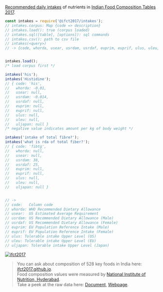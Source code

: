 [Recommended daily intakes] of nutrients in [Indian Food Composition Tables 2017].

```javascript
const intakes = require('@ifct2017/intakes');
// intakes.corpus: Map {code => description}
// intakes.load(): true (corpus loaded)
// intakes.sql([table], [options]): sql commands
// intakes.csv(): path to csv file
// intakes(<query>)
// -> {code, whorda, usear, usrdam, usrdaf, euprim, euprif, ulus, uleu, uljapan} if found, null otherwise


intakes.load();
/* load corpus first */

intakes('his');
intakes('Histidine');
// { code: 'his',
//   whorda: -0.01,
//   usear: null,
//   usrdam: -0.014,
//   usrdaf: null,
//   euprim: null,
//   euprif: null,
//   ulus: null,
//   uleu: null,
//   uljapan: null }
/* negative value indicates amount per kg of body weight */

intakes('intake of total fibre?');
intakes('what is rda of total fiber?');
// { code: 'fibtg',
//   whorda: null,
//   usear: null,
//   usrdam: 38,
//   usrdaf: 25,
//   euprim: null,
//   euprif: null,
//   ulus: null,
//   uleu: null,
//   uljapan: null }


// ->
// code:   Column code
// whorda: WHO Recommended Dietary Allowance
// usear:  US Estimated Average Requirement
// usrdam: US Recommended Dietary Allowance (Male)
// usrdaf: US Recommended Dietary Allowance (Female)
// euprim: EU Population Reference Intake (Male)
// euprif: EU Population Reference Intake (Female)
// ulus: Tolerable intake Upper Level (US)
// uleu: Tolerable intake Upper Level (EU)
// uljapan: Tolerable intake Upper Level (Japan)
```


[![ifct2017](http://ninindia.org/images/ifct_2017.png)](https://www.npmjs.com/package/ifct2017)
> You can ask about composition of 528 key foods in India here: [ifct2017.github.io].<br>
> Food composition values were measured by [National Institute of Nutrition, Hyderabad].<br>
> Take a peek at the raw data here: [Document], [Webpage].

[Indian Food Composition Tables 2017]: http://ifct2017.com/
[Recommended daily intakes]: https://github.com/ifct2017/intakes/tree/master/index.csv
[ifct2017.github.io]: https://ifct2017.github.io
[National Institute of Nutrition, Hyderabad]: http://www.ninindia.org
[Document]: https://docs.google.com/spreadsheets/d/14rD34GjeJ6jx9-RXLa7zu4m_896CojCP4qSTPKeWLEU/edit?usp=sharing
[Webpage]: https://docs.google.com/spreadsheets/d/e/2PACX-1vShOB5MaBlnccsBXPGT1KbG3442fF7ZPChdJCm7Ez3C9ejVF6503gMY28dOOdBJRDpCLL9o0BfJO8Nj/pubhtml
